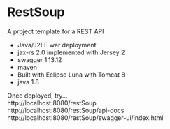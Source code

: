 # RestSoup
  
A project template for a REST API
  
- Java/J2EE war deployment
- jax-rs 2.0 implemented with Jersey 2
- swagger 1.13.12
- maven
- Built with Eclipse Luna with Tomcat 8
- java 1.8
  
Once deployed, try...  
http://localhost:8080/restSoup  
http://localhost:8080/restSoup/api-docs  
http://localhost:8080/restSoup/swagger-ui/index.html  

